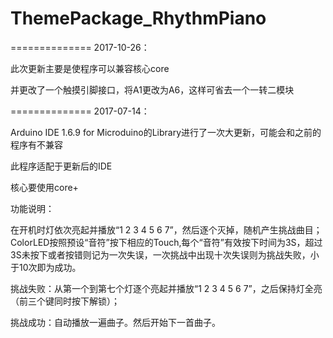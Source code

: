 ﻿# ThemePackage_RhythmPiano

==============
2017-10-26：

此次更新主要是使程序可以兼容核心core

并更改了一个触摸引脚接口，将A1更改为A6，这样可省去一个一转二模块


==============
2017-07-14：

Arduino IDE 1.6.9 for Microduino的Library进行了一次大更新，可能会和之前的程序有不兼容

此程序适配于更新后的IDE

核心要使用core+

功能说明：

在开机时灯依次亮起并播放“1 2 3 4 5 6 7”，然后逐个灭掉，随机产生挑战曲目；
ColorLED按照预设“音符”按下相应的Touch,每个“音符”有效按下时间为3S，超过3S未按下或者按错则记为一次失误，一次挑战中出现十次失误则为挑战失败，小于10次即为成功。

挑战失败：从第一个到第七个灯逐个亮起并播放“1 2 3 4 5 6 7”，之后保持灯全亮（前三个键同时按下解锁）；

挑战成功：自动播放一遍曲子。然后开始下一首曲子。